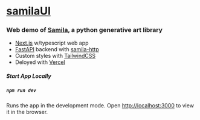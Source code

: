 # [samilaUI](https://samila-ui.vercel.app/)

### Web demo of [Samila](https://github.com/sepandhaghighi/samila), a python generative art library

* [Next.js](https://nextjs.org/) w/typescript web app
* [FastAPI](https://github.com/tiangolo/fastapi) backend with [samila-http](https://samila-api.herokuapp.com/docs)
* Custom styles with [TailwindCSS](https://tailwindcss.com/)
* Deloyed with [Vercel](https://vercel.com/)


##### Start App Locally

##### `npm run dev`

Runs the app in the development mode.
Open [http://localhost:3000](http://localhost:3000) to view it in the browser.

